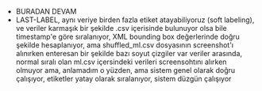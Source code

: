 + BURADAN DEVAM
+ LAST-LABEL, aynı veriye birden fazla etiket atayabiliyoruz (soft labeling), ve veriler karmaşık bir şekilde .csv içerisinde bulunuyor olsa bile timestamp'e göre sıralanıyor, XML bounding box değerlerinde doğru şekilde hesaplanıyor, ama shuffled_ml.csv dosyasının screenshot'ı alınırken enteresan bir şekilde bazı soyut çizgiler var veriler arasında, normal sıralı olan ml.csv içersindeki verileri screensohtını alırken olmuyor ama, anlamadım o yüzden, ama sistem genel olarak doğru çalışıyor, etiketler yatay olarak sıralanıyor, sistem düzgün çalışıyor

